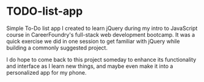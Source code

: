 # TODO-list-app
 Simple To-Do list app I created to learn jQuery during my intro to JavaScript course in CareerFoundry's full-stack web development bootcamp. It was a quick exercise we did in one session to get familiar with jQuery while building a commonly suggested project.

 I do hope to come back to this project someday to enhance its functionality and interface as I learn new things, and maybe even make it into a personalized app for my phone.
